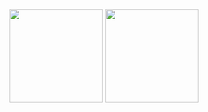 <div align="center">
	<img height="170em" src="https://github-readme-stats.vercel.app/api?username=Hungpd170501&show_icons=true&hide_border=true&&count_private=true&include_all_commits=true&theme=gruvbox"/>
	<img height="170em" src="https://github-readme-stats.vercel.app/api/top-langs/?username=Hungpd170501&theme=gruvbox&show_icons=true&hide_border=true&layout=compact&langs_count=6"/>
</div>
